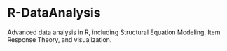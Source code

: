 # R-DataAnalysis
Advanced data analysis in R, including Structural Equation Modeling, Item Response Theory, and visualization.
